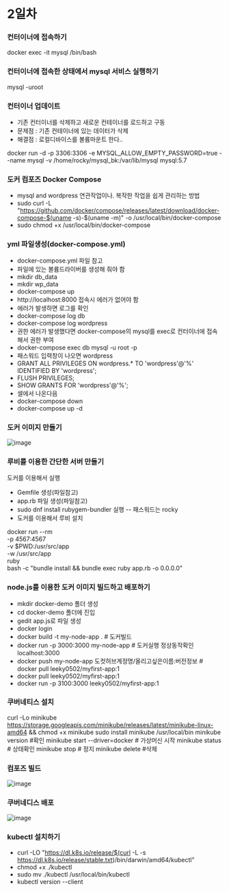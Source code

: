 # 2일차
### 컨터이너에 접속하기
docker exec -it mysql /bin/bash
### 컨터이너에 접속한 상태에서 mysql 서비스 실행하기
mysql -uroot

### 컨터이너 업데이트
 - 기존 컨터이너를 삭제하고 새로운 컨테이너를 로드하고 구동
- 문제점 : 기존 컨테이너에 있는 데이터가 삭제
- 해결점 : 로컬디바이스를 볼륨마운트 한다.. 

docker run -d -p 3306:3306 -e MYSQL_ALLOW_EMPTY_PASSWORD=true --name mysql -v /home/rocky/mysql_bk:/var/lib/mysql mysql:5.7

### 도커 컴포즈  Docker Compose
- mysql and wordpress 연관작업이나. 복작한 작업을 쉽게 관리하는 방법
- sudo curl -L "https://github.com/docker/compose/releases/latest/download/docker-compose-$(uname -s)-$(uname -m)" -o /usr/local/bin/docker-compose
- sudo chmod +x  /usr/local/bin/docker-compose

### yml 파일생성(docker-compose.yml)
- docker-compose.yml 파일 참고
- 파일에 있는 볼륨드라이버를 생성해 줘야 함
- mkdir db_data
- mkdir wp_data
- docker-compose up
- http://localhost:8000  접속시 에러가 없어야 함
- 에러가 발생하면 로그를 확인
- docker-compose log db
- docker-compose log wordpress
- 권한 에러가 발생했다면 docker-compose의 mysql를 exec로 컨터이너에 접속해서 권한 부여
- docker-compose exec db mysql -u root -p
- 패스워드 입력창이 나오면 wordpress
- GRANT ALL PRIVILEGES ON wordpress.* TO 'wordpress'@'%' IDENTIFIED BY 'wordpress';
- FLUSH PRIVILEGES;
- SHOW GRANTS FOR 'wordpress'@'%';
- 셀에서 나온다음
- docker-compose down
- docker-compose up -d

### 도커 이미지 만들기
![image](https://github.com/pia222kr20240629/docker/assets/174164680/459dbae5-b170-4c30-b78a-4c772424731a)



### 루비를 이용한 간단한 서버 만들기
도커를 이용해서 실행

- Gemfile 생성(파일참고)
- app.rb 파일 생성(파일참고)
- sudo dnf install rubygem-bundler 실행 -- 패스워드는 rocky
- 도커를 이용해서 루비 설치 

docker run --rm \
-p 4567:4567 \
-v $PWD:/usr/src/app \
-w /usr/src/app \
ruby \
bash -c "bundle install && bundle exec ruby app.rb -o 0.0.0.0"

### node.js를 이용한 도커 이미지 빌드하고 배포하기
- mkdir docker-demo 폴더 생성
- cd docker-demo 폴더에 진입
- gedit app.js로 파일 생성
- docker login
- docker build -t my-node-app .     # 도커빌드
- docker run -p 3000:3000 my-node-app # 도커실행  정상동작확인   localhost:3000
- docker push  my-node-app 도컷허브계정명/올리고싶은이름:버전정보  # docker pull leeky0502/myfirst-app:1
- docker pull leeky0502/myfirst-app:1
- docker run -p 3100:3000 leeky0502/myfirst-app:1

### 쿠버네티스 설치
curl -Lo minikube https://storage.googleapis.com/minikube/releases/latest/minikube-linux-amd64 && chmod +x minikube
sudo install minikube /usr/local/bin
minikube version #확인
minikube start --driver=docker  # 가상머신 시작
minikube status  # 상태확인
minikube stop # 정지
minikube delete #삭제

### 컴포즈 빌드
![image](https://github.com/pia222kr20240629/docker/assets/174164680/ced920bb-5f5f-41b8-9cf4-06349a32ed18)
### 쿠버네디스 배포
![image](https://github.com/pia222kr20240629/docker/assets/174164680/65630cf5-2eff-4bf2-a961-b7e953bc3d36)

### kubectl 설치하기
- curl -LO "https://dl.k8s.io/release/$(curl -L -s https://dl.k8s.io/release/stable.txt)/bin/darwin/amd64/kubectl"
- chmod +x ./kubectl
- sudo mv ./kubectl /usr/local/bin/kubectl
- kubectl version --client






